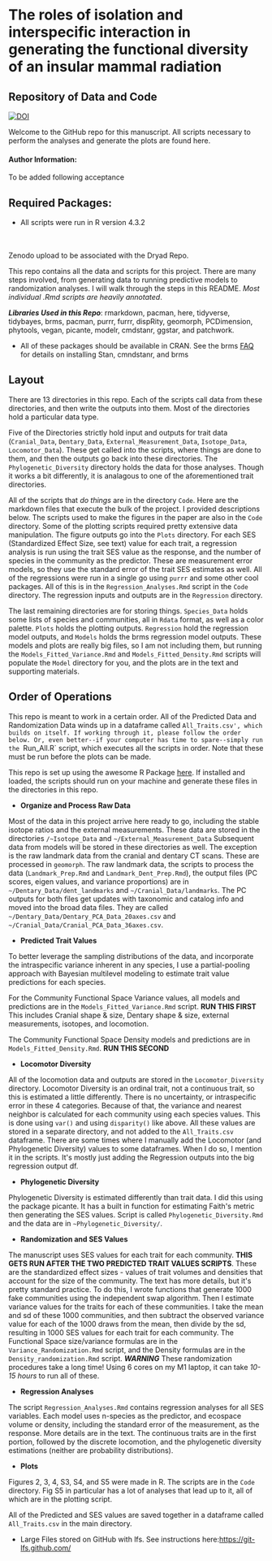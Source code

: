 The roles of isolation and interspecific interaction in generating the functional diversity of an insular mammal radiation
=========

## Repository of Data and Code


[![DOI](https://zenodo.org/badge/462824230.svg)](https://zenodo.org/doi/10.5281/zenodo.11013381)



Welcome to the GitHub repo for this manuscript. All scripts necessary to perform the analyses and generate the plots are found here.

#### Author Information:

To be added following acceptance

## Required Packages:

- All scripts were run in R version 4.3.2
<br>
<br>
Zenodo upload to be associated with the Dryad Repo. 

This repo contains all the data and scripts for this project. There are many steps involved, from generating data to running predictive models to randomization analyses. I will walk through the steps in this README. *Most individual .Rmd scripts are heavily annotated*.

***Libraries Used in this Repo***: rmarkdown, pacman, here, tidyverse, tidybayes, brms, pacman, purrr, furrr, dispRity, geomorph, PCDimension, phytools, vegan, picante, modelr, cmdstanr, ggstar, and patchwork. 


- All of these packages should be available in CRAN. See the brms [FAQ](https://github.com/paul-buerkner/brms#faq) for details on installing Stan, cmndstanr, and brms

## Layout 

  There are 13 directories in this repo. Each of the scripts call data from these directories, and then write the outputs into them. Most of the directories hold a particular data type.
  
  Five of the Directories strictly hold input and outputs for trait data (`Cranial_Data`, `Dentary_Data`, `External_Measurement_Data`, `Isotope_Data`, `Locomotor_Data`). These get called into the scripts, where things are done to them, and then the outputs go back into these directories. The `Phylogenetic_Diversity` directory holds the data for those analyses. Though it works a bit differently, it is analagous to one of the aforementioned trait directories.
  
  All of the scripts that *do things* are in the directory `Code`. Here are the markdown files that execute the bulk of the project. I provided descriptions below. The scripts used to make the figures in the paper are also in the `Code` directory. Some of the plotting scripts required pretty extensive data manipulation. The figure outputs go into the `Plots` directory. For each SES (Standardized Effect Size, see text) value for each trait, a regression analysis is run using the trait SES value as the response, and the number of species in the community as the predictor. These are measurement error models, so they use the standard error of the trait SES estimates as well. All of the regressions were run in a single go using `purrr` and some other cool packages. All of this is in the `Regression_Analyses.Rmd` script in the `Code` directory. The regression inputs and outputs are in the `Regression` directory.
  
  The last remaining directories are for storing things. `Species_Data` holds some lists of species and communities, all in `Rdata` format, as well as a color palette. `Plots` holds the plotting outputs. `Regression` hold the regression model outputs, and `Models` holds the brms regression model outputs. These models and plots are really big files, so I am not including them, but running the `Models_Fitted_Variance.Rmd` and `Models_Fitted_Density.Rmd` scripts will populate the `Model` directory for you, and the plots are in the text and supporting materials.

## Order of Operations
  
This repo is meant to work in a certain order. All of the Predicted Data and Randomization Data winds up in a dataframe called `All_Traits.csv', which builds on itself. If working through it, please follow the order below. Or, even better--if your computer has time to spare--simply run the `Run_All.R` script, which executes all the scripts in order. Note that these must be run before the plots can be made.

This repo is set up using the awesome R Package [here](https://here.r-lib.org/). If installed and loaded, the scripts should run on your machine and generate these files in the directories in this repo. 

 - **Organize and Process Raw Data**

Most of the data in this project arrive here ready to go, including the stable isotope ratios and the external measurements. These data are stored in the directories `/~Isotope_Data` and `~/External_Measurement_Data` Subsequent data from models will be stored in these directories as well. The exception is the raw landmark data from the cranial and dentary CT scans. These are processed in `geomorph`. The raw landmark data, the scripts to process the data (`Landmark_Prep.Rmd` and `Landmark_Dent_Prep.Rmd`), the output files (PC scores, eigen values, and variance proportions) are in `~/Dentary_Data/dent_landmarks` and `~/Cranial_Data/landmarks`. The PC outputs for both files get updates with taxonomic and catalog info and moved into the broad data files. They are called `~/Dentary_Data/Dentary_PCA_Data_20axes.csv` and `~/Cranial_Data/Cranial_PCA_Data_36axes.csv`.

 - **Predicted Trait Values**
 
 To better leverage the sampling distributions of the data, and incorporate the intraspecific variance inherent in any species, I use a partial-pooling approach with Bayesian multilevel modeling to estimate trait value predictions for each species. 
 
For the Community Functional Space Variance values, all models and predictions are in the `Models_Fitted_Variance.Rmd` script. **RUN THIS FIRST** This includes Cranial shape & size, Dentary shape & size, external measurements, isotopes, and locomotion. 

The Community Functional Space Density models and predictions are in `Models_Fitted_Density.Rmd`. **RUN THIS SECOND**

- **Locomotor Diversity**

All of the locomotion data and outputs are stored in the `Locomotor_Diversity` directory. Locomotor Diversity is an ordinal trait, not a continuous trait, so this is estimated a little differently. There is no uncertainty, or intraspecific error in these 4 categories. Because of that, the variance and nearest neighbor is calculated for each community using each species values. This is done using `var()` and using `disparity()` like above. All these values are stored in a separate directory, and not added to the `All_Traits.csv` dataframe. There are some times where I manually add the Locomotor (and Phylogenetic Diversity) values to some dataframes. When I do so, I mention it in the scripts. It's mostly just adding the Regression outputs into the big regression output df.

 - **Phylogenetic Diversity** 
 
Phylogenetic Diversity is estimated differently than trait data. I did this using the package picante. It has a built in function for estimating Faith's metric then generating the SES values. Script is called `Phylogenetic_Diversity.Rmd` and the data are in `~Phylogenetic_Diversity/`.


 - **Randomization and SES Values**
 
 The manuscript uses SES values for each trait for each community. **THIS GETS RUN AFTER THE TWO PREDICTED TRAIT VALUES SCRIPTS**. These are the standardized effect sizes - values of trait volumes and densities that account for the size of the community. The text has more details, but it's pretty standard practice. To do this, I wrote functions that generate 1000 fake communities using the independent swap algorithm. Then I estimate variance values for the traits for each of these communities. I take the mean and sd of these 1000 communities, and then subtract the observed variance value for each of the 1000 draws from the mean, then divide by the sd, resulting in 1000 SES values for each trait for each community. The Functional Space size/variance formulas are in the `Variance_Randomization.Rmd` script, and the Density formulas are in the `Density_randomization.Rmd` script. ***WARNING*** These randomization procedures take a long time! Using 6 cores on my M1 laptop, it can take *10-15 hours* to run all of these. 
 
 
 - **Regression Analyses**
 
 The script `Regression_Analyses.Rmd` contains regression analyses for all SES variables. Each model uses n-species as the predictor, and ecospace volume or density, including the standard error of the measurement, as the response. More details are in the text. The continuous traits are in the first portion, followed by the discrete locomotion, and the phylogenetic diversity estimations (neither are probability distributions).
 

 - **Plots**
 
Figures 2, 3, 4, S3, S4, and S5 were made in R. The scripts are in the `Code` directory. Fig S5 in particular has a lot of analyses that lead up to it, all of which are in the plotting script.
 

All of the Predicted and SES values are saved together in a dataframe called `All_Traits.csv` in the main directory. 

* Large Files stored on GitHub with lfs. See instructions here:https://git-lfs.github.com/
